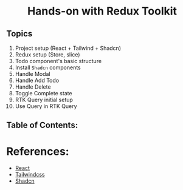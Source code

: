 <h1 align='center'>Hands-on with Redux Toolkit</h1>

## Topics

1. Project setup (React + Tailwind + Shadcn)
2. Redux setup (Store, slice)
3. Todo component's basic structure
4. Install `Shadcn` components
5. Handle Modal
6. Handle Add Todo
7. Handle Delete
8. Toggle Complete state
9. RTK Query initial setup
10. Use Query in RTK Query

## Table of Contents:

# References:

- [React](https://react.dev/)
- [Tailwindcss](https://tailwindcss.com/)
- [Shadcn](https://ui.shadcn.com/)
